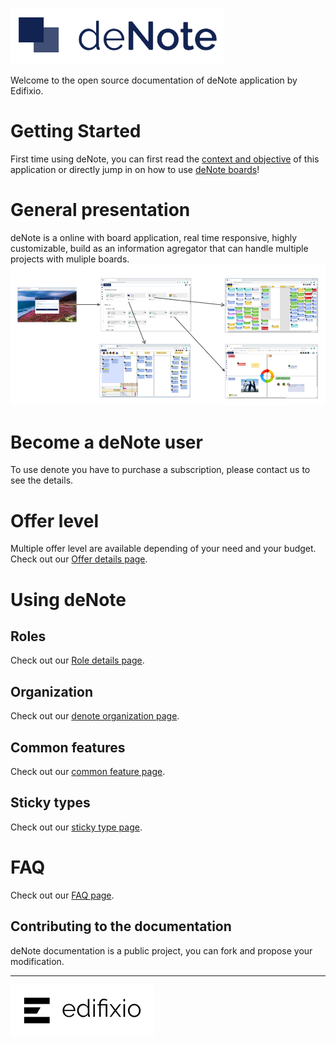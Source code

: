 

![deNote Logo](./assets/images/denote-logo.png)


Welcome to the open source documentation of deNote application by Edifixio.

# Getting Started
First time using deNote, you can first read the [context and objective](Context-And-Objectives) of this application or directly jump in on how to use [deNote boards](Board)!


# General presentation
deNote is a online with board application, real time responsive, highly customizable, build as an information agregator that can handle multiple projects with muliple boards.
![deNote Navigation](./assets/images/global-navigation.jpg)


# Become a deNote user
To use denote you have to purchase a subscription, please contact us to see the details.

# Offer level
Multiple offer level are available depending of your need and your budget.
Check out our [Offer details page](Offer-Detail).


# Using deNote

## Roles

Check out our [Role details page](Roles).

## Organization

Check out our [denote organization page](Organization).

## Common features

Check out our [common feature page](Common-Features).

## Sticky types

Check out our [sticky type page](Sticky-Types).

# FAQ

Check out our [FAQ page](FAQ).

## Contributing to the documentation
deNote documentation is a public project, you can fork and propose your modification.

---

[![Edifixio](./assets/images/edifixio-logo.png)](https://www.edifixio.com/)